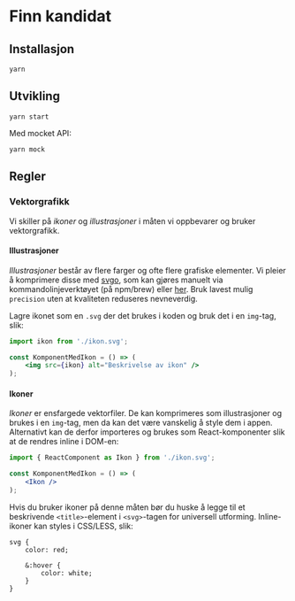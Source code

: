 # Finn kandidat

## Installasjon

```
yarn
```

## Utvikling

```
yarn start
```

Med mocket API:

```
yarn mock
```

## Regler

### Vektorgrafikk

Vi skiller på *ikoner* og *illustrasjoner* i måten vi oppbevarer og bruker vektorgrafikk.

#### Illustrasjoner

*Illustrasjoner* består av flere farger og ofte flere grafiske elementer. Vi pleier å komprimere disse med [svgo](https://github.com/svg/svgo), som kan gjøres manuelt via kommandolinjeverktøyet (på npm/brew) eller [her](https://jakearchibald.github.io/svgomg/). Bruk lavest mulig `precision` uten at kvaliteten reduseres nevneverdig.

Lagre ikonet som en `.svg` der det brukes i koden og bruk det i en `img`-tag, slik:

```jsx
import ikon from './ikon.svg';

const KomponentMedIkon = () => (
    <img src={ikon} alt="Beskrivelse av ikon" />
);
```

#### Ikoner

*Ikoner* er ensfargede vektorfiler. De kan komprimeres som illustrasjoner og brukes i en `img`-tag, men da kan det være vanskelig å style dem i appen. Alternativt kan de derfor importeres og brukes som React-komponenter slik at de rendres inline i DOM-en:

```jsx
import { ReactComponent as Ikon } from './ikon.svg';

const KomponentMedIkon = () => (
    <Ikon />
);
```

Hvis du bruker ikoner på denne måten bør du huske å legge til et beskrivende `<title>`-element i `<svg>`-tagen for universell utforming. Inline-ikoner kan styles i CSS/LESS, slik:

```less
svg {
    color: red;

    &:hover {
        color: white;
    }
}
```
